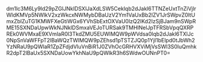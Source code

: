 dm1lc3M6Ly9ld29pZGlJNklDSXlJaXdLSW5Ceklqb2dJakl6TTNZeUxtTnZiVjlrWldKMVp5NWlkV2xzWkcxNWMybDBaUzV2Ym1VaUxBb2lZV1JrSWpvZ0ltUmxZblZuTG1KMWFXeGtiWGx6YVhSbExtOXVaU0lzQ2lKd2IzSjBJam9nSWpRME15SXNDaUpwWkNJNklDSmxaVEJoTURSak9TMHlNelJpTFRSbVpqQXRPREk0WVMxaE9XVmlaR0l3TkdZMU5EUWlMQW9pWVdsa0lqb2dJakl6TXlJc0NpSnVaWFFpT2lBaWQzTWlMQW9pZEhsd1pTSTZJQ0p1YjI1bElpd0tJbWh2YzNRaU9pQWlaR1ZpZFdjdVluVnBiR1J0ZVhOcGRHVXViMjVsSWl3S0luQmhkR2dpT2lBaUx5SXNDaUowYkhNaU9pQWlkR3h6SWdwOUNnPT0=
